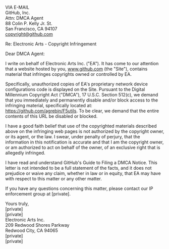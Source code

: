 VIA E-MAIL  
GitHub, Inc.  
Attn: DMCA Agent  
88 Colin P. Kelly Jr. St.  
San Francisco, CA 94107  
copyright@github.com  

Re: Electronic Arts - Copyright Infringement  

Dear DMCA Agent:  

I write on behalf of Electronic Arts Inc. ("EA"). It has come to our attention that a website hosted by you, www.github.com (the "Site"), contains material that infringes copyrights owned or controlled by EA.

Specifically, unauthorized copies of EA's proprietary network device configurations code is displayed on the Site. Pursuant to the Digital Millennium Copyright Act ("DMCA"), 17 U.S.C. Section 512(c), we demand that you immediately and permanently disable and/or block access to the infringing material, specifically located at: https://github.com/agrebin/F5utils. To be clear, we demand that the entire contents of this URL be disabled or blocked.

I have a good faith belief that use of the copyrighted materials described above on the infringing web pages is not authorized by the copyright owner, or its agent, or the law. I swear, under penalty of perjury, that the information in this notification is accurate and that I am the copyright owner, or am authorized to act on behalf of the owner, of an exclusive right that is allegedly infringed.

I have read and understand GitHub's Guide to Filing a DMCA Notice. This letter is not intended to be a full statement of the facts, and it does not prejudice or waive any claim, whether in law or in equity, that EA may have with respect to this matter or any other matter.

If you have any questions concerning this matter, please contact our IP enforcement group at [private].

Yours truly,  
[private]    
[private]    
Electronic Arts Inc.  
209 Redwood Shores Parkway  
Redwood City, CA 94065  
[private]    
[private]  
